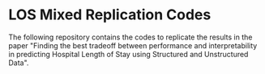 # LOS Mixed Replication Codes

The following repository contains the codes to replicate the results in the paper "Finding the best tradeoff between performance and interpretability in predicting Hospital Length of Stay using Structured and Unstructured Data".
